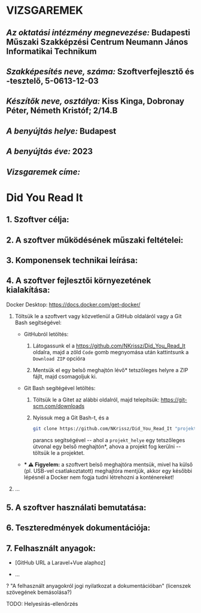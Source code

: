# VIZSGAREMEK
## *Az oktatási intézmény megnevezése:* Budapesti Műszaki Szakképzési Centrum Neumann János Informatikai Technikum
## *Szakképesítés neve, száma:* Szoftverfejlesztő és -tesztelő, 5-0613-12-03
## *Készítők neve, osztálya:* Kiss Kinga, Dobronay Péter, Németh Kristóf; 2/14.B
## *A benyújtás helye:* Budapest
## *A benyújtás éve:* 2023

## *Vizsgaremek címe:*
# Did You Read It

## 1. Szoftver célja:

## 2. A szoftver működésének műszaki feltételei:

## 3. Komponensek technikai leírása:

## 4. A szoftver fejlesztői környezetének kialakítása:
Docker Desktop: https://docs.docker.com/get-docker/

1. Töltsük le a szoftvert vagy közvetlenül a GitHub oldaláról vagy a Git Bash segítségével:
   - GitHubról letöltés:

     1. Látogassunk el a https://github.com/NKrissz/Did_You_Read_It oldalra, majd a zöld `Code` gomb megnyomása után kattintsunk a `Download ZIP` opcióra
     
     2. Mentsük el egy belső meghajtón lévő* tetszőleges helyre a ZIP fájlt, majd csomagoljuk ki.
     
   - Git Bash segítégével letöltés:
     
     1. Töltsük le a Gitet az alábbi oldalról, majd telepítsük: https://git-scm.com/downloads
     
     2. Nyissuk meg a Git Bash-t, és a 
        ```bash
        git clone https://github.com/NKrissz/Did_You_Read_It "projekt_helye"
        ```
        parancs segítségével -- ahol a `projekt_helye` egy tetszőleges útvonal egy belső meghajtón*, ahova a projekt fog kerülni -- töltsük le a projektet.

   - **\* ⚠ Figyelem:** a szoftvert belső meghajtóra mentsük, mivel ha külső (pl. USB-vel csatlakoztatott) meghajtóra mentjük, akkor egy későbbi lépésnél a Docker nem fogja tudni létrehozni a konténereket!

2. ...

## 5. A szoftver használati bemutatása:

## 6. Teszteredmények dokumentációja:

## 7. Felhasznált anyagok:

- [GitHub URL a Laravel+Vue alaphoz]

- ...

? "A felhasznált anyagokról jogi nyilatkozat a dokumentációban" (licenszek szövegének bemásolása?)

TODO: Helyesírás-ellenőrzés